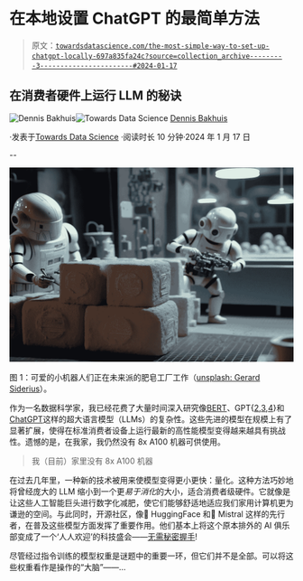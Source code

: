 # 在本地设置 ChatGPT 的最简单方法

> 原文：[`towardsdatascience.com/the-most-simple-way-to-set-up-chatgpt-locally-697a835fa24c?source=collection_archive---------3-----------------------#2024-01-17`](https://towardsdatascience.com/the-most-simple-way-to-set-up-chatgpt-locally-697a835fa24c?source=collection_archive---------3-----------------------#2024-01-17)

## 在消费者硬件上运行 LLM 的秘诀

[](https://dennisbakhuis.medium.com/?source=post_page---byline--697a835fa24c--------------------------------)![Dennis Bakhuis](https://dennisbakhuis.medium.com/?source=post_page---byline--697a835fa24c--------------------------------)[](https://towardsdatascience.com/?source=post_page---byline--697a835fa24c--------------------------------)![Towards Data Science](https://towardsdatascience.com/?source=post_page---byline--697a835fa24c--------------------------------) [Dennis Bakhuis](https://dennisbakhuis.medium.com/?source=post_page---byline--697a835fa24c--------------------------------)

·发表于[Towards Data Science](https://towardsdatascience.com/?source=post_page---byline--697a835fa24c--------------------------------) ·阅读时长 10 分钟·2024 年 1 月 17 日

--

![](img/4e88f8fdb92a29a3ddbbbae01f561100.png)

图 1：可爱的小机器人们正在未来派的肥皂工厂工作（[unsplash: Gerard Siderius](https://unsplash.com/photos/a-robot-holding-a-gun-next-to-a-pile-of-rolls-of-toilet-paper-YeoSV_3Up-k)）。

作为一名数据科学家，我已经花费了大量时间深入研究像[BERT](https://arxiv.org/abs/1810.04805)、GPT{[2](https://openai.com/research/better-language-models),[3](https://arxiv.org/abs/2005.14165),[4](https://arxiv.org/abs/2303.08774)}和[ChatGPT](https://openai.com/blog/chatgpt)这样的超大语言模型（LLMs）的复杂性。这些先进的模型在规模上有了显著扩展，使得在标准消费者设备上运行最新的高性能模型变得越来越具有挑战性。遗憾的是，在我家，我仍然没有 8x A100 机器可供使用。

> 我（目前）家里没有 8x A100 机器

在过去几年里，一种新的技术被用来使模型变得更小更快：量化。这种方法巧妙地将曾经庞大的 LLM 缩小到一个更*易于消化*的大小，适合消费者级硬件。它就像是让这些人工智能巨头进行数字化减肥，使它们能够舒适地适应我们家用计算机更为谦逊的空间。与此同时，开源社区，像🤗 HuggingFace 和🦄 Mistral 这样的先行者，在普及这些模型方面发挥了重要作用。他们基本上将这个原本排外的 AI 俱乐部变成了一个‘人人欢迎’的科技盛会——[无需秘密握手](https://www.youtube.com/watch?v=HoibVdUAYkw)!

尽管经过指令训练的模型权重是谜题中的重要一环，但它们并不是全部。可以将这些权重看作是操作的“大脑”——…
